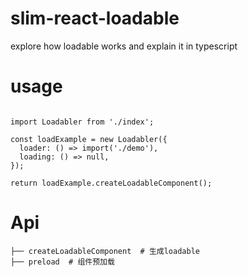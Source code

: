 # slim-react-loadable
explore how loadable works and explain it in typescript

# usage
```

import Loadabler from './index';

const loadExample = new Loadabler({
  loader: () => import('./demo'),
  loading: () => null,
});

return loadExample.createLoadableComponent();

```

# Api
```
├── createLoadableComponent  # 生成loadable               
├── preload  # 组件预加载
  
```